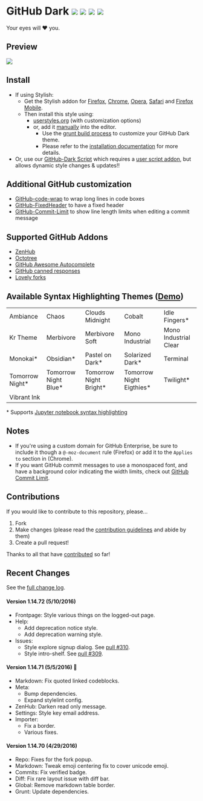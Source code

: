 # GitHub Dark [![](https://img.shields.io/github/tag/JustinPainter/GitHub-Dark.svg)](https://github.com/JustinPainter/GitHub-Dark/tags) [![](http://github-svg-buttons.herokuapp.com/star.svg?user=StylishThemes&repo=GitHub-Dark&style=flat&background=007ec6)](http://github.com/JustinPainter/GitHub-Dark) [![](http://github-svg-buttons.herokuapp.com/fork.svg?user=StylishThemes&repo=GitHub-Dark&style=flat&background=007ec6)](http://github.com/JustinPainter/GitHub-Dark/fork) [![](https://img.shields.io/david/dev/JustinPainter/GitHub-Dark.svg)](https://david-dm.org/JustinPainter/GitHub-Dark#info=devDependencies)

Your eyes will :heart: you.

## Preview
![](https://raw.githubusercontent.com/JustinPainter/GitHub-Dark/master/images/screenshots/after_blue.png)

## Install

* If using Stylish:
  * Get the Stylish addon for [Firefox](https://addons.mozilla.org/en-US/firefox/addon/2108/), [Chrome](https://chrome.google.com/extensions/detail/fjnbnpbmkenffdnngjfgmeleoegfcffe), [Opera](https://addons.opera.com/en/extensions/details/stylish/), [Safari](http://sobolev.us/stylish/) and [Firefox Mobile](https://addons.mozilla.org/en-US/firefox/addon/2108/).
  * Then install this style using:
    * [userstyles.org](http://userstyles.org/styles/37035) (with customization options)
    * or, add it [manually](https://raw.githubusercontent.com/JustinPainter/GitHub-Dark/master/github-dark.css) into the editor.
      * Use the [grunt build process](https://github.com/JustinPainter/GitHub-Dark/wiki/Build) to customize your GitHub Dark theme.
      * Please refer to the [installation documentation](https://github.com/JustinPainter/GitHub-Dark/wiki/Install) for more details.
* Or, use our [GitHub-Dark Script](https://github.com/JustinPainter/GitHub-Dark-Script) which requires a [user script addon](https://github.com/JustinPainter/GitHub-Dark-Script/wiki/Install), but allows dynamic style changes & updates:bangbang:

## Additional GitHub customization

* [GitHub-code-wrap](https://github.com/JustinPainter/GitHub-code-wrap) to wrap long lines in code boxes
* [GitHub-FixedHeader](https://github.com/JustinPainter/GitHub-FixedHeader) to have a fixed header
* [GitHub-Commit-Limit](https://github.com/JustinPainter/GitHub-Commit-Limit) to show line length limits when editing a commit message

## Supported GitHub Addons

* [ZenHub](https://www.zenhub.io/)
* [Octotree](https://github.com/buunguyen/octotree/#octotree)
* [GitHub Awesome Autocomplete](https://github.com/algolia/github-awesome-autocomplete)
* [GitHub canned responses](https://github.com/notwaldorf/github-canned-responses#how-to-get-it)
* [Lovely forks](https://github.com/musically-ut/lovely-forks#lovely-forks)

## Available Syntax Highlighting Themes ([Demo](https://stylishthemes.github.io/GitHub-Dark/))

|                 |                      |                        |                          |                       |
|-----------------|----------------------|------------------------|--------------------------|-----------------------|
| Ambiance        | Chaos                | Clouds Midnight        | Cobalt                   | Idle Fingers*         |
| Kr Theme        | Merbivore            | Merbivore Soft         | Mono Industrial          | Mono Industrial Clear |
| Monokai*        | Obsidian*            | Pastel on Dark*        | Solarized Dark*          | Terminal              |
| Tomorrow Night* | Tomorrow Night Blue* | Tomorrow Night Bright* | Tomorrow Night Eigthies* | Twilight*             |
| Vibrant Ink     |                      |                        |                          |                       |

\* Supports [Jupyter notebook syntax highlighting](https://github.com/sujitpal/statlearning-notebooks/blob/master/src/chapter2.ipynb)

## Notes

* If you're using a custom domain for GitHub Enterprise, be sure to include it though a `@-moz-document` rule (Firefox) or add it to the `Applies to` section in (Chrome).
* If you want GitHub commit messages to use a monospaced font, and have a background color indicating the width limits, check out [GitHub Commit Limit](https://github.com/JustinPainter/GitHub-Commit-Limit).

## Contributions

If you would like to contribute to this repository, please...

1. Fork
2. Make changes (please read the [contribution guidelines](https://github.com/JustinPainter/GitHub-Dark/blob/master/.github/CONTRIBUTING.md) and abide by them)
3. Create a pull request!

Thanks to all that have [contributed](https://github.com/JustinPainter/GitHub-Dark/blob/master/AUTHORS) so far!

## Recent Changes

See the [full change log](https://github.com/JustinPainter/GitHub-Dark/wiki).

#### Version 1.14.72 (5/10/2016)

* Frontpage: Style various things on the logged-out page.
* Help:
  * Add deprecation notice style.
  * Add deprecation warning style.
* Issues:
  * Style explore signup dialog. See [pull #310](https://github.com/JustinPainter/GitHub-Dark/pull/310).
  * Style intro-shelf. See [pull #309](https://github.com/JustinPainter/GitHub-Dark/pull/309).

#### Version 1.14.71 (5/5/2016) :dancer:

* Markdown: Fix quoted linked codeblocks.
* Meta:
  * Bump dependencies.
  * Expand stylelint config.
* ZenHub: Darken read only message.
* Settings: Style key email address.
* Importer:
  * Fix a border.
  * Various fixes.

#### Version 1.14.70 (4/29/2016)

* Repo: Fixes for the fork popup.
* Markdown: Tweak emoji centering fix to cover unicode emoji.
* Commits: Fix verified badge.
* Diff: Fix rare layout issue with diff bar.
* Global: Remove markdown table border.
* Grunt: Update dependencies.
